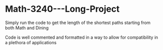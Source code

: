 # Math-3240---Long-Project

Simply run the code to get the length of the shortest paths starting from both Math and Dining

Code is well commented and formatted in a way to allow for compatibility in a plethora of applications
